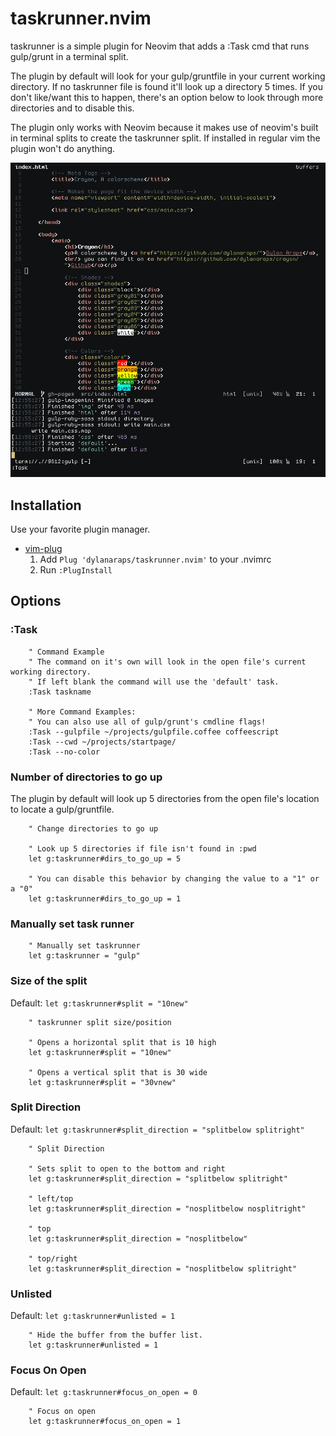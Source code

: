 # taskrunner.nvim

taskrunner is a simple plugin for Neovim that adds a :Task cmd that runs gulp/grunt in a terminal split.

The plugin by default will look for your gulp/gruntfile in your current working directory. If no taskrunner file is found it'll look up a directory 5 times. If you don't like/want this to happen, there's an option below to look through more directories and to disable this.

The plugin only works with Neovim because it makes use of neovim's built in terminal splits to create the taskrunner split. If installed in regular vim the plugin won't do anything.

![Gulp](https://raw.githubusercontent.com/dylanaraps/taskrunner.nvim/master/screenshots/gulp.png)

## Installation

Use your favorite plugin manager.

- [vim-plug](https://github.com/junegunn/vim-plug)
  1. Add `Plug 'dylanaraps/taskrunner.nvim'` to your .nvimrc
  2. Run `:PlugInstall`

## Options

### :Task
```vimL
	" Command Example
	" The command on it's own will look in the open file's current working directory.
	" If left blank the command will use the 'default' task.
	:Task taskname

	" More Command Examples:
	" You can also use all of gulp/grunt's cmdline flags!
	:Task --gulpfile ~/projects/gulpfile.coffee coffeescript
	:Task --cwd ~/projects/startpage/
	:Task --no-color
```

### Number of directories to go up
The plugin by default will look up 5 directories from the open file's location to locate a gulp/gruntfile.

```vimL
	" Change directories to go up

	" Look up 5 directories if file isn't found in :pwd
	let g:taskrunner#dirs_to_go_up = 5

	" You can disable this behavior by changing the value to a "1" or a "0"
	let g:taskrunner#dirs_to_go_up = 1

```

### Manually set task runner

```vimL
	" Manually set taskrunner
	let g:taskrunner = "gulp"
```

### Size of the split
Default: `let g:taskrunner#split = "10new"`

```vimL
	" taskrunner split size/position

	" Opens a horizontal split that is 10 high
	let g:taskrunner#split = "10new"

	" Opens a vertical split that is 30 wide
	let g:taskrunner#split = "30vnew"
```

### Split Direction
Default: `let g:taskrunner#split_direction = "splitbelow splitright"`

```vimL
	" Split Direction

	" Sets split to open to the bottom and right
	let g:taskrunner#split_direction = "splitbelow splitright"

	" left/top
	let g:taskrunner#split_direction = "nosplitbelow nosplitright"

	" top
	let g:taskrunner#split_direction = "nosplitbelow"

	" top/right
	let g:taskrunner#split_direction = "nosplitbelow splitright"

```

### Unlisted
Default: `let g:taskrunner#unlisted = 1`

```vimL
	" Hide the buffer from the buffer list.
	let g:taskrunner#unlisted = 1
```

### Focus On Open
Default: `let g:taskrunner#focus_on_open = 0`

```vimL
	" Focus on open
	let g:taskrunner#focus_on_open = 1
```
